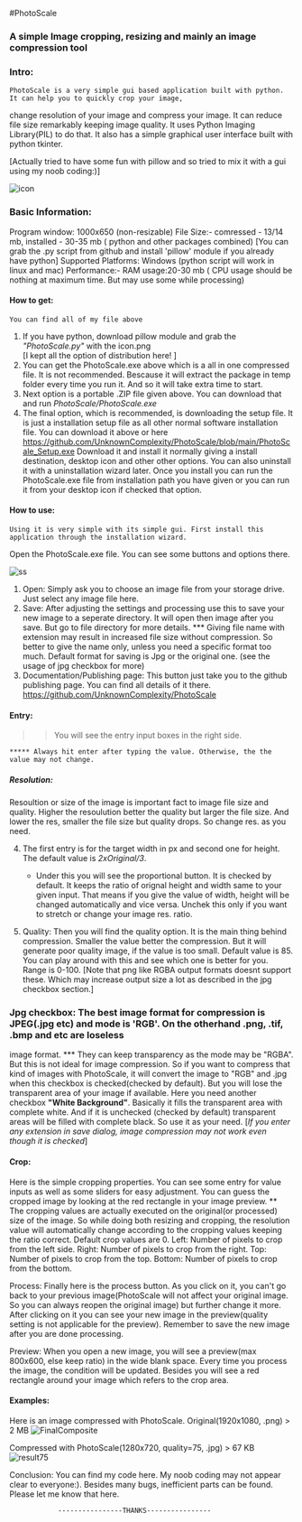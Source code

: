 #PhotoScale
### A simple Image cropping, resizing and mainly an image compression tool

### Intro:
	PhotoScale is a very simple gui based application built with python. It can help you to quickly crop your image,
change resolution of your image and compress your image. It can reduce file size remarkably keeping image quality.
It uses Python Imaging Library(PIL) to do that. It also has a simple graphical user interface built with python tkinter.

[Actually tried to have some fun with pillow and so tried to mix it with a gui using my noob coding:)]

![icon](https://user-images.githubusercontent.com/80115356/116779198-ad0c1a80-aa96-11eb-8f6b-f11de399bace.png)


### Basic Information:
Program window: 1000x650 (non-resizable)
File Size:- comressed - 13/14 mb, installed - 30-35 mb ( python and other packages combined)
[You can grab the .py script from github and install 'pillow' module if you already have python]
Supported Platforms: Windows (python script will work in linux and mac)
Performance:- RAM usage:20-30 mb ( CPU usage should be nothing at maximum time. But may use some while processing)

#### How to get:
	You can find all of my file above
1. If you have python, download pillow module and grab the *"PhotoScale.py"* with the icon.png	
	[I kept all the option of distribution here! ]
2. You can get the PhotoScale.exe above which is a all in one compressed file. It is not recommended.
   Bescause it will extract the package in temp folder every time you run it. And so it will take extra time to start.
3. Next option is a portable .ZIP file given above. You can download that and run *PhotoScale/PhotoScale.exe*
4. The final option, which is recommended, is downloading the setup file. It is just a installation setup file as 
   all other normal software installation file. You can download it above or here https://github.com/UnknownComplexity/PhotoScale/blob/main/PhotoScale_Setup.exe
   Download it and install it normally giving a install destination, desktop icon and other other options. You can also uninstall it with a uninstallation wizard later.
   Once you install you can run the PhotoScale.exe file from installation path you have given or you can run it from your desktop icon if checked that option.

#### How to use:
	Using it is very simple with its simple gui. First install this application through the installation wizard.
Open the PhotoScale.exe file. You can see some buttons and options there.

![ss](https://user-images.githubusercontent.com/80115356/116779210-c0b78100-aa96-11eb-8ac8-bd60128dfaad.jpg)

1. Open: Simply ask you to choose an image file from your storage drive. Just select any image file here.
2. Save: After adjusting the settings and processing use this to save your new image to a seperate directory. It will open then image after you save.
	But go to file directory for more details.
	*** Giving file name with extension may result in increased file size without compression. So better to give the name only,
unless you need a specific format too much. Default format for saving is Jpg or the original one. (see the usage of jpg checkbox for more)
3. Documentation/Publishing page: This button just take you to the github publishing page. You can find all details of it there.
		https://github.com/UnknownComplexity/PhotoScale
#### Entry:
>> You will see the entry input boxes in the right side.

	***** Always hit enter after typing the value. Otherwise, the the value may not change.

##### Resolution:
Resoultion or size of the image is important fact to image file size and quality. Higher the resoulution better the quality
but larger the file size. And lower the res, smaller the file size but quality drops. So change res. as you need.

4. The first entry is for the target width in px and second one for height. The default value is *2xOriginal/3*. 
	* Under this you will see the proportional button. It is checked by default. It keeps the ratio of orignal height and width same
	to your given input. That means if you give the value of width, height will be changed automatically and vice versa.
	Unchek this only if you want to stretch or change your image res. ratio.

5. Quality: Then you will find the quality option. It is the main thing behind compression. Smaller the value better the compression.
But it will generate poor quality image, if the value is too small. Default value is 85. You can play around with this and see which one is 
better for you. Range is 0-100.
   	[Note that png like RGBA output formats doesnt support these. Which may increase output size a lot as described in the jpg checkbox section.]
### Jpg checkbox: The best image format for compression is JPEG(.jpg etc) and mode is 'RGB'. On the otherhand .png, .tif, .bmp and etc are loseless 
image format. *** They can keep transparency as the mode may be "RGBA". But this is not ideal for image compression. So if you want to compress that kind of
images with PhotoScale, it will convert the image to "RGB" and .jpg when this checkbox is checked(checked by default). But you will lose the transparent 
area of your image if available. Here you need another checkbox **"White Background"**. Basically it fills the transparent area with complete white.
And if it is unchecked (checked by default) transparent areas will be filled with complete black. So use it as your need.
		[*If you enter any extension in save dialog, image compression may not work even though it is checked*]
#### Crop:
Here is the simple cropping properties. You can see some entry for value inputs as well as some sliders for easy adjustment. You can guess the 
cropped image by looking at the red rectangle in your image preview. 
	** The cropping values are actually executed on the original(or processed) size of the image. So while doing both resizing and cropping,
	   the resolution value will automatically change according to the cropping values keeping the ratio correct. Default crop values are 0.
Left: Number of pixels to crop from the left side.
Right: Number of pixels to crop from the right.
Top: Number of pixels to crop from the top.
Bottom: Number of pixels to crop from the bottom.

Process: Finally here is the process button. As you click on it, you can't go back to your previous image(PhotoScale will not affect your original image.
So you can always reopen the original image) but further change it more. After clicking on it you can see your new image in the preview(quality setting
is not applicable for the preview). Remember to save the new image after you are done processing.

Preview: When you open a new image, you will see a preview(max 800x600, else keep ratio) in the wide blank space.
Every time you process the image, the condition will be updated. Besides you will see a red rectangle around your image which refers to the crop area.

#### Examples:
Here is an image compressed with PhotoScale.
Original(1920x1080, .png) > 2 MB
![FinalComposite](https://user-images.githubusercontent.com/80115356/116779821-691b1480-aa9a-11eb-8733-e3c1dc07dd8f.png)

Compressed with PhotoScale(1280x720, quality=75, .jpg) > 67 KB
![result75](https://user-images.githubusercontent.com/80115356/116779847-94056880-aa9a-11eb-9992-697b73893a6c.jpg)


Conclusion: You can find my code here. My noob coding may not appear clear to everyone:). Besides many bugs, inefficient parts can be found.
Please let me know that here.


				----------------THANKS----------------
